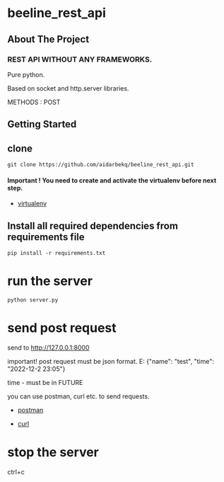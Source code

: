 # beeline_rest_api

<!-- ABOUT THE PROJECT -->
## About The Project

### REST API WITHOUT ANY FRAMEWORKS. 
Pure python. 

Based on socket and http.server libraries. 

METHODS : POST

## Getting Started

## clone
 `git clone https://github.com/aidarbekq/beeline_rest_api.git` 

#### Important !  You need to create and activate the virtualenv before next step.
* [virtualenv](https://pypi.org/project/virtualenv/)

## Install all required dependencies from requirements file

 `pip install -r requirements.txt`


# run the server

`python server.py`



# send post request
send to http://127.0.0.1:8000 

important! post request must be json format. E: {"name": "test", "time": "2022-12-2 23:05"}

time - must be in FUTURE

you can use postman, curl etc. to send requests. 

* [postman](https://learning.postman.com/docs/getting-started/introduction/)

* [curl](https://reqbin.com/req/c-d2nzjn3z/curl-post-body)




# stop the server
ctrl+c
